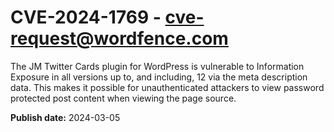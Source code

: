 # CVE-2024-1769 - cve-request@wordfence.com

The JM Twitter Cards plugin for WordPress is vulnerable to Information Exposure in all versions up to, and including, 12 via the meta description data. This makes it possible for unauthenticated attackers to view password protected post content when viewing the page source.

**Publish date:** 2024-03-05
